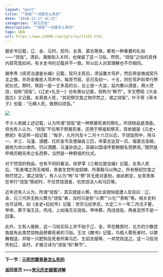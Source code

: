```yaml
---
layout: "post"
title: "“烧饭”一词是怎么来的"
date: "2018-12-17 16:15"
categories: "宋元历史"
description: "“烧饭”一词是怎么来的"
tags: 烧饭
url: https://www.y5000.com/zgls/sy/23183.html
---
```






据史书记载，辽、金、元时，契丹、女真、蒙古等族，都有一种重要的礼俗——“烧饭”。清初，满族刚入关时，也保留了这一习俗。然而，“烧饭”之俗的具体内容究竟如何，有关史书的记载并不一致，所以后人对其理解也不尽相同。

据李焘《续资治通鉴长编》记载，契丹主死后，须设置大穹庐，然后用金铸成契丹主之像，并将金像放入穹庐中。每至节辰、忌日及初一、十五，则在穹庐前举行祭祀仪式。祭时，筑起一座一丈多高的台，台上放一大盆，盆内撒以酒食，用火焚烧，俗称“烧饭”。《辽史•礼志一》也有类似记载，但称为“爇节”。宇文懋昭《大金国志》又记载，女真族人死，“其祀祭饮食之物尽焚之，谓之烧饭”。叶子奇《草木子》也载：“元朝人死，致祭曰烧饭。”

![](https://img.y5000.com/uploads/allimg/170630/8-1F630143953922.jpg)

不少人依据上述记载，认为所谓“烧饭”是一种祭奠死者的祭礼，所烧物品是酒食。但也有人认为，“烧饭”不仅用于祭奠死者，还用于祭袓和祭天，其依据是《元史•祭祀》有这样一段记载：“每岁，九月内及十二月十六日以后，于烧饭院中，用马一、羊三、马湩、酒醴、红织金帀及里絹各三匹，命蒙古达官一员，偕蒙古巫觋，掘地为坎以燎肉，仍以酒醴、马湩杂烧之。巫觋以国语呼累朝御名而祭焉。”既然是呼唤历朝先帝之名而祭，当然是一种祭祖的仪式。

对于焚烧的物品，也有不同的看法。徐梦莘《三朝北盟会编》记载，女真人死后，“死者埋之而无棺椁，贵者生焚所宠奴婢、所乘鞍马以殉之，所有祭祀饮食之物尽焚之，谓之烧饭”。有人认为“殉”与“祭”并无绝对差别，由此断定，女真贵族在举行“烧饭”祭祀时，不仅焚烧酒食，也焚烧活人和马匹等。

近年还有人认为，所谓“烧饭”，其实就是火葬。但此说很快就遭人反驳曰：辽、金、元三代并无称火葬为“烧饭”者，当时只是称“火葬”“火化”“荼毗”等。相关史料也可证明，如《金史•后妃传》记载：世宗元妃李氏，大定二十一年二月戊子薨，甲申，葬于海王庄。丙戌，上如海王庄烧饭。甲申葬，丙戌烧饭，两者显然不是一回事。

此外，又有人推断，这一习俗实际上并不始于辽、金，早在魏晋时，北方的少数民族就有此类焚烧物品祭奠死者的习俗。王沈《魏书》记载，乌桓人葬死者时，以歌舞相送，并取一只肥狗及死者所乘马匹、生前衣服等，一并焚烧送之。这一习俗流传到辽、金时，才被汉译为“烧饭”和“爇节"。

* * *

**下一节：[元宪宗蒙哥是怎么死的](https://www.y5000.com/zgls/sy/23184.html)**

**返回首页 >>>[宋元历史疑案详解](https://www.y5000.com/zgls/sy/23199.html)**
